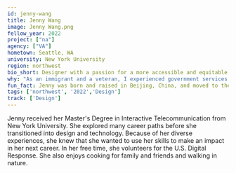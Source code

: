 ```yaml
---
id: jenny-wang
title: Jenny Wang
image: Jenny Wang.png
fellow_year: 2022
project: ["na"]
agency: ["VA"]
hometown: Seattle, WA
university: New York University
region: northwest
bio_short: Designer with a passion for a more accessible and equitable government
why: "As an immigrant and a veteran, I experienced government services firsthand and understand how difficult they can be to navigate. I want to use my skills and experiences to make government services more accessible and equitable, and the U.S. Digital Corps is the perfect pathway for a new civic technologist like me." 
fun_fact: Jenny was born and raised in Beijing, China, and moved to the United States when she was 16.
tags: ['northwest', '2022','Design']
track: ['Design']
---
```


Jenny received her Master's Degree in Interactive Telecommunication from New York University. She explored many career paths before she transitioned into design and technology. Because of her diverse experiences, she knew that she wanted to use her skills to make an impact in her next career. In her free time, she volunteers for the U.S. Digital Response. She also enjoys cooking for family and friends and walking in nature. 